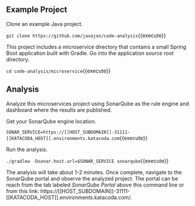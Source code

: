 ## Example Project ##

Clone an example Java project.

`git clone https://github.com/javajon/code-analysis`{{execute}}

This project includes a microservice directory that contains a small Spring Boot application built with Gradle. Go into the application source root directory.

`cd code-analysis/microservice`{{execute}}

## Analysis ##

Analyze this microservices project using SonarQube as the rule engine and dashboard where the results are published.

Get your SonarQube engine location.

`SONAR_SERVICE=https://[[HOST_SUBDOMAIN]]-31111-[[KATACODA_HOST]].environments.katacoda.com`{{execute}}

Run the analysis.

`./gradlew -Dsonar.host.url=$SONAR_SERVICE sonarqube`{{execute}}

The analysis will take about 1-2 minutes. Once complete, navigate to the SonarQube portal and observe the analyzed project. The portal can be reach from the tab labeled _SonarQube Portal_ above this command line or from this link: https://[[HOST_SUBDOMAIN]]-31111-[[KATACODA_HOST]].environments.katacoda.com/.
